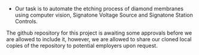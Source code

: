 * Our task is to automate the etching process of diamond membranes using computer vision, Signatone Voltage Source and Signatone Station Controls. <br />

The github repository for this project is awaiting some approvals before we are allowed to include it, however, we are allowed to share our cloned local copies of the repository to potential employers upon request. <br /> 
